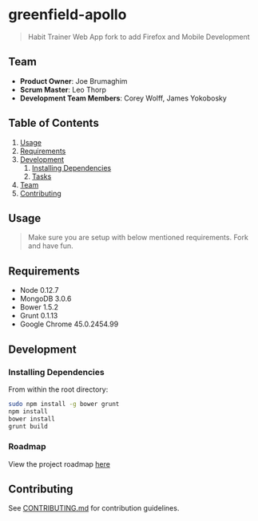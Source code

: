 # greenfield-apollo

> Habit Trainer Web App fork to add Firefox and Mobile Development

## Team

  - __Product Owner__: Joe Brumaghim
  - __Scrum Master__: Leo Thorp
  - __Development Team Members__: Corey Wolff, James Yokobosky

## Table of Contents

1. [Usage](#Usage)
1. [Requirements](#requirements)
1. [Development](#development)
    1. [Installing Dependencies](#installing-dependencies)
    1. [Tasks](#tasks)
1. [Team](#team)
1. [Contributing](#contributing)

## Usage

> Make sure you are setup with below mentioned requirements. Fork and have fun.

## Requirements

- Node 0.12.7
- MongoDB 3.0.6
- Bower 1.5.2
- Grunt 0.1.13
- Google Chrome 45.0.2454.99

## Development

### Installing Dependencies

From within the root directory:

```sh
sudo npm install -g bower grunt
npm install
bower install
grunt build
```

### Roadmap

View the project roadmap [here](https://github.com/greenfield-apollo/greenfield-apollo/issues)


## Contributing

See [CONTRIBUTING.md](CONTRIBUTING.md) for contribution guidelines.
